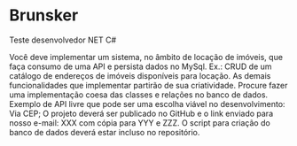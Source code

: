 # Brunsker
Teste desenvolvedor NET C#

Você deve implementar um sistema, no âmbito de locação de imóveis, que faça consumo de uma API e persista dados no MySql. Ex.: CRUD de um catálogo de endereços de imóveis disponíveis para locação. As demais funcionalidades que implementar partirão de sua criatividade. Procure fazer uma implementação coesa das classes e relações no banco de dados.
Exemplo de API livre que pode ser uma escolha viável no desenvolvimento: Via CEP; O projeto deverá ser publicado no GitHub e o link enviado para nosso e-mail:
XXX com cópia para YYY e ZZZ.
O script para criação do banco de dados deverá estar incluso no repositório.
